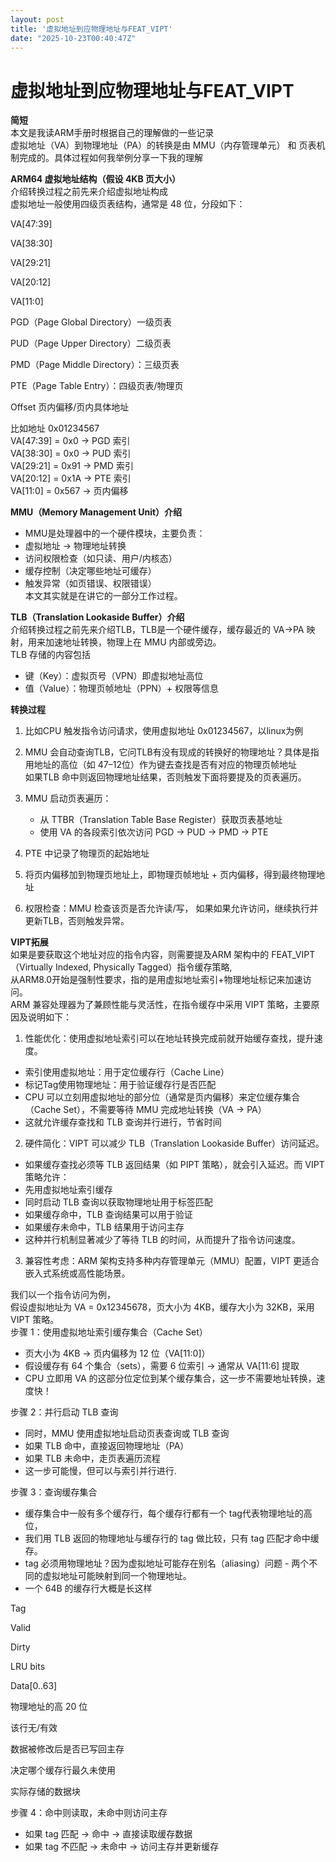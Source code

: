 ```yaml
---
layout: post
title: '虚拟地址到应物理地址与FEAT_VIPT'
date: "2025-10-23T00:40:47Z"
---
```

虚拟地址到应物理地址与FEAT\_VIPT
=====================

**简短**  
本文是我读ARM手册时根据自己的理解做的一些记录  
虚拟地址（VA）到物理地址（PA）的转换是由 MMU（内存管理单元） 和 页表机制完成的。具体过程如何我举例分享一下我的理解

**ARM64 虚拟地址结构（假设 4KB 页大小）**  
介绍转换过程之前先来介绍虚拟地址构成  
虚拟地址一般使用四级页表结构，通常是 48 位，分段如下：

VA\[47:39\]

VA\[38:30\]

VA\[29:21\]

VA\[20:12\]

VA\[11:0\]

PGD（Page Global Directory）一级页表

PUD（Page Upper Directory）二级页表

PMD（Page Middle Directory）：三级页表

PTE（Page Table Entry）：四级页表/物理页

Offset 页内偏移/页内具体地址

比如地址 0x01234567  
VA\[47:39\] = 0x0 → PGD 索引  
VA\[38:30\] = 0x0 → PUD 索引  
VA\[29:21\] = 0x91 → PMD 索引  
VA\[20:12\] = 0x1A → PTE 索引  
VA\[11:0\] = 0x567 → 页内偏移

**MMU（Memory Management Unit）介绍**

*   MMU是处理器中的一个硬件模块，主要负责：
*   虚拟地址 → 物理地址转换
*   访问权限检查（如只读、用户/内核态）
*   缓存控制（决定哪些地址可缓存）
*   触发异常（如页错误、权限错误）  
    本文其实就是在讲它的一部分工作过程。

**TLB（Translation Lookaside Buffer）介绍**  
介绍转换过程之前先来介绍TLB，TLB是一个硬件缓存，缓存最近的 VA→PA 映射，用来加速地址转换，物理上在 MMU 内部或旁边。  
TLB 存储的内容包括

*   键（Key）：虚拟页号（VPN）即虚拟地址高位
*   值（Value）：物理页帧地址（PPN）+ 权限等信息

**转换过程**

1.  比如CPU 触发指令访问请求，使用虚拟地址 0x01234567，以linux为例
    
2.  MMU 会自动查询TLB，它问TLB有没有现成的转换好的物理地址？具体是指用地址的高位（如 47–12位）作为键去查找是否有对应的物理页帧地址  
    如果TLB 命中则返回物理地址结果，否则触发下面将要提及的页表遍历。
    
3.  MMU 启动页表遍历：
    
    *   从 TTBR（Translation Table Base Register）获取页表基地址
    *   使用 VA 的各段索引依次访问 PGD → PUD → PMD → PTE
4.  PTE 中记录了物理页的起始地址
    
5.  将页内偏移加到物理页地址上，即物理页帧地址 + 页内偏移，得到最终物理地址
    
6.  权限检查：MMU 检查该页是否允许读/写， 如果如果允许访问，继续执行并更新TLB，否则触发异常。
    

**VIPT拓展**  
如果是要获取这个地址对应的指令内容，则需要提及ARM 架构中的 FEAT\_VIPT（Virtually Indexed, Physically Tagged）指令缓存策略,  
从ARM8.0开始是强制性要求，指的是用虚拟地址索引+物理地址标记来加速访问。  
ARM 兼容处理器为了兼顾性能与灵活性，在指令缓存中采用 VIPT 策略，主要原因及说明如下：

1.  性能优化：使用虚拟地址索引可以在地址转换完成前就开始缓存查找，提升速度。

*   索引使用虚拟地址：用于定位缓存行（Cache Line）
*   标记Tag使用物理地址：用于验证缓存行是否匹配
*   CPU 可以立刻用虚拟地址的部分位（通常是页内偏移）来定位缓存集合（Cache Set），不需要等待 MMU 完成地址转换（VA → PA）
*   这就允许缓存查找和 TLB 查询并行进行，节省时间

2.  硬件简化：VIPT 可以减少 TLB（Translation Lookaside Buffer）访问延迟。

*   如果缓存查找必须等 TLB 返回结果（如 PIPT 策略），就会引入延迟。而 VIPT 策略允许：
*   先用虚拟地址索引缓存
*   同时启动 TLB 查询以获取物理地址用于标签匹配
*   如果缓存命中，TLB 查询结果可以用于验证
*   如果缓存未命中，TLB 结果用于访问主存
*   这种并行机制显著减少了等待 TLB 的时间，从而提升了指令访问速度。

3.  兼容性考虑：ARM 架构支持多种内存管理单元（MMU）配置，VIPT 更适合嵌入式系统或高性能场景。

我们以一个指令访问为例，  
假设虚拟地址为 VA = 0x12345678，页大小为 4KB，缓存大小为 32KB，采用 VIPT 策略。  
步骤 1：使用虚拟地址索引缓存集合（Cache Set）

*   页大小为 4KB → 页内偏移为 12 位（VA\[11:0\]）
*   假设缓存有 64 个集合（sets），需要 6 位索引 → 通常从 VA\[11:6\] 提取
*   CPU 立即用 VA 的这部分位定位到某个缓存集合，这一步不需要地址转换，速度快！

步骤 2：并行启动 TLB 查询

*   同时，MMU 使用虚拟地址启动页表查询或 TLB 查询
*   如果 TLB 命中，直接返回物理地址（PA）
*   如果 TLB 未命中，走页表遍历流程
*   这一步可能慢，但可以与索引并行进行.

步骤 3：查询缓存集合

*   缓存集合中一般有多个缓存行，每个缓存行都有一个 tag代表物理地址的高位，
*   我们用 TLB 返回的物理地址与缓存行的 tag 做比较，只有 tag 匹配才命中缓存。
*   tag 必须用物理地址？因为虚拟地址可能存在别名（aliasing）问题 - 两个不同的虚拟地址可能映射到同一个物理地址。
*   一个 64B 的缓存行大概是长这样

Tag

Valid

Dirty

LRU bits

Data\[0..63\]

物理地址的高 20 位

该行无/有效

数据被修改后是否已写回主存

决定哪个缓存行最久未使用

实际存储的数据块

步骤 4：命中则读取，未命中则访问主存

*   如果 tag 匹配 → 命中 → 直接读取缓存数据
*   如果 tag 不匹配 → 未命中 → 访问主存并更新缓存